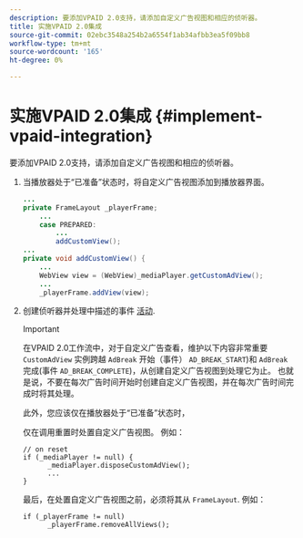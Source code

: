 ```yaml
---
description: 要添加VPAID 2.0支持，请添加自定义广告视图和相应的侦听器。
title: 实施VPAID 2.0集成
source-git-commit: 02ebc3548a254b2a6554f1ab34afbb3ea5f09bb8
workflow-type: tm+mt
source-wordcount: '165'
ht-degree: 0%

---
```


# 实施VPAID 2.0集成 {#implement-vpaid-integration}

要添加VPAID 2.0支持，请添加自定义广告视图和相应的侦听器。

1. 当播放器处于“已准备”状态时，将自定义广告视图添加到播放器界面。

   ```java
   ... 
   private FrameLayout _playerFrame; 
       ... 
       case PREPARED: 
           ... 
           addCustomView(); 
   ... 
   private void addCustomView() { 
       ... 
       WebView view = (WebView)_mediaPlayer.getCustomAdView(); 
       ... 
       _playerFrame.addView(view);
   ```

1. 创建侦听器并处理中描述的事件 [活动](../../../../tvsdk-3x-android-prog/android-3x-events-notifications/events-summary/android-3x-events-summary.md).

   >[!IMPORTANT]
   >
   >在VPAID 2.0工作流中，对于自定义广告查看，维护以下内容非常重要 `CustomAdView` 实例跨越 `AdBreak` 开始（事件） `AD_BREAK_START`)和 `AdBreak` 完成(事件 `AD_BREAK_COMPLETE`)，从创建自定义广告视图到处理它为止。 也就是说，不要在每次广告时间开始时创建自定义广告视图，并在每次广告时间完成时将其处理。
   >
   >
   >此外，您应该仅在播放器处于“已准备”状态时，
   >
   >
   >仅在调用重置时处置自定义广告视图。 例如：
   >
   >```
   >// on reset 
   >if (_mediaPlayer != null) { 
   >       _mediaPlayer.disposeCustomAdView(); 
   >       ... 
   >} 
   >
   >```
   >
   >最后，在处置自定义广告视图之前，必须将其从 `FrameLayout`. 例如：
   >
   >```
   >if (_playerFrame != null) 
   >       _playerFrame.removeAllViews(); 
   >```
